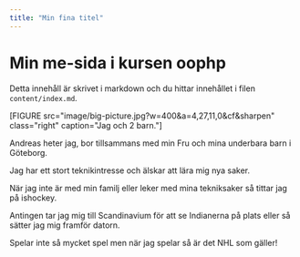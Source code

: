 ```yaml
---
title: "Min fina titel"
---
```

Min me-sida i kursen oophp
=========================

Detta innehåll är skrivet i markdown och du hittar innehållet i filen `content/index.md`.

[FIGURE src="image/big-picture.jpg?w=400&a=4,27,11,0&cf&sharpen" class="right" caption="Jag och 2 barn."]

Andreas heter jag, bor tillsammans med min Fru och mina underbara barn i Göteborg.

Jag har ett stort teknikintresse och älskar att lära mig nya saker.

När jag inte är med min familj eller leker med mina tekniksaker så tittar jag på ishockey.

Antingen tar jag mig till Scandinavium för att se Indianerna på plats eller så sätter jag mig framför datorn.

Spelar inte så mycket spel men när jag spelar så är det NHL som gäller!
